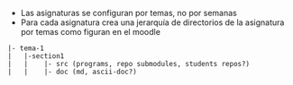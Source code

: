 * Las asignaturas se configuran por temas, no por semanas
* Para cada asignatura crea una jerarquía de directorios de la asignatura por temas como figuran en el moodle

```
|- tema-1
|   |-section1
|   |    |- src (programs, repo submodules, students repos?)
|   |    |- doc (md, ascii-doc?)
```
